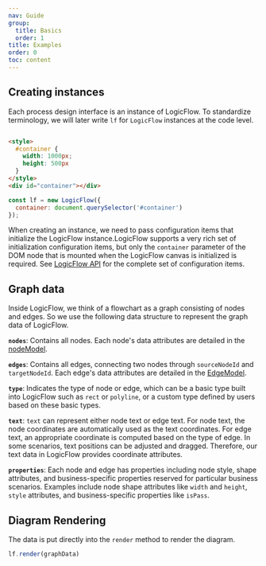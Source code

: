 ```yaml
---
nav: Guide
group:
  title: Basics
  order: 1
title: Examples
order: 0
toc: content
---
```


## Creating instances

Each process design interface is an instance of LogicFlow. To standardize terminology, we will later
write `lf` for `LogicFlow` instances at the code level.

```html

<style>
  #container {
    width: 1000px;
    height: 500px
  }
</style>
<div id="container"></div>
```

```js
const lf = new LogicFlow({
  container: document.querySelector('#container')
});
```

When creating an instance, we need to pass configuration items that initialize the LogicFlow
instance.LogicFlow supports a very rich set of initialization configuration items, but only
the `container` parameter of the DOM node that is mounted when the LogicFlow canvas is initialized
is required. See [LogicFlow API](../../api) for the complete set of configuration items.

## Graph data

Inside LogicFlow, we think of a flowchart as a graph consisting of nodes and edges. So we use the
following data structure to represent the graph data of LogicFlow.

<code id="graphData" src="../../../src/tutorial/basic/instance/graphData"></code>

**`nodes`**: Contains all nodes. Each node's data attributes are detailed in
the <a href="../api/nodeModelApi.en.md#DataAttributes">nodeModel</a>.

**`edges`**: Contains all edges, connecting two nodes through `sourceNodeId` and `targetNodeId`.
Each edge's data attributes are detailed in the <a href="../api/edgeModelApi.en.md#DataAttributes">
EdgeModel</a>.

**`type`**: Indicates the type of node or edge, which can be a basic type built into LogicFlow such
as `rect` or `polyline`, or a custom type defined by users based on these basic types.

**`text`**: `text` can represent either node text or edge text. For node text, the node coordinates
are automatically used as the text coordinates. For edge text, an appropriate coordinate is computed
based on the type of edge. In some scenarios, text positions can be adjusted and dragged. Therefore,
our text data in LogicFlow provides coordinate attributes.

**`properties`**: Each node and edge has properties including node style, shape attributes, and
business-specific properties reserved for particular business scenarios. Examples include node shape
attributes like `width` and `height`, `style` attributes, and business-specific properties
like `isPass`.

## Diagram Rendering

The data is put directly into the `render` method to render the diagram.

```js
lf.render(graphData)
```
